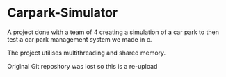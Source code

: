 # Carpark-Simulator
A project done with a team of 4 creating a simulation of a car park to then test a car park management system we made in c.

The project utilises multithreading and shared memory.

Original Git repository was lost so this is a re-upload
